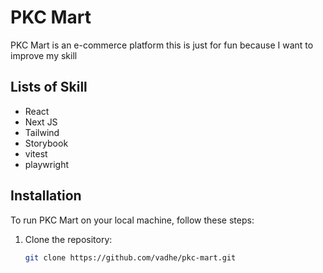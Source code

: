 # PKC Mart

PKC Mart is an e-commerce platform this is just for fun because I want to improve my skill

## Lists of Skill
- React
- Next JS
- Tailwind
- Storybook
- vitest
- playwright


## Installation

To run PKC Mart on your local machine, follow these steps:

1. Clone the repository:

   ```bash
   git clone https://github.com/vadhe/pkc-mart.git
